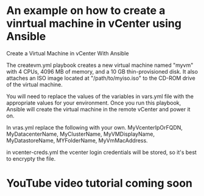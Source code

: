 # An example on how to create a vinrtual machine in vCenter using Ansible

Create a Virtual Machine in vCenter With Ansible

The createvm.yml playbook creates a new virtual machine named "myvm" with 4 CPUs, 4096 MB of memory, and a 10 GB thin-provisioned disk. It also attaches an ISO image located at "/path/to/myiso.iso" to the CD-ROM drive of the virtual machine.

You will need to replace the values of the variables in vars.yml file with the appropriate values for your environment. Once you run this playbook, Ansible will create the virtual machine in the remote vCenter and power it on.

In vras.yml replace the following with your own.
MyVcenterIpOrFQDN, MyDatacenterName, MyClusterName, MyVMDisplayName, MyDatastoreName, MYFolderName, MyVmMacAddress.

in vcenter-creds.yml the vcenter login credentials will be stored, so it's best to encrypty the file.

# YouTube video tutorial coming soon
